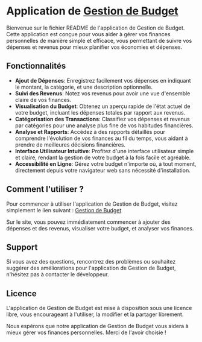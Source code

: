 # Application de [Gestion de Budget](https://budget-matthhe00.netlify.app)

Bienvenue sur le fichier README de l'application de Gestion de Budget. Cette application est conçue pour vous aider à gérer vos finances personnelles de manière simple et efficace, vous permettant de suivre vos dépenses et revenus pour mieux planifier vos économies et dépenses.

## Fonctionnalités

- **Ajout de Dépenses**: Enregistrez facilement vos dépenses en indiquant le montant, la catégorie, et une description optionnelle.
- **Suivi des Revenus**: Notez vos revenus pour avoir une vue d'ensemble claire de vos finances.
- **Visualisation du Budget**: Obtenez un aperçu rapide de l'état actuel de votre budget, incluant les dépenses totales par rapport aux revenus.
- **Catégorisation des Transactions**: Classifiez vos dépenses et revenus par catégories pour une analyse plus fine de vos habitudes financières.
- **Analyse et Rapports**: Accédez à des rapports détaillés pour comprendre l'évolution de vos finances au fil du temps, vous aidant à prendre de meilleures décisions financières.
- **Interface Utilisateur Intuitive**: Profitez d'une interface utilisateur simple et claire, rendant la gestion de votre budget à la fois facile et agréable.
- **Accessibilité en Ligne**: Gérez votre budget n'importe où, à tout moment, directement depuis votre navigateur web sans nécessité d'installation.

## Comment l'utiliser ?

Pour commencer à utiliser l'application de Gestion de Budget, visitez simplement le lien suivant : [Gestion de Budget](https://budget-matthhe00.netlify.app)

Sur le site, vous pouvez immédiatement commencer à ajouter des dépenses et des revenus, visualiser votre budget, et analyser vos finances.

## Support

Si vous avez des questions, rencontrez des problèmes ou souhaitez suggérer des améliorations pour l'application de Gestion de Budget, n'hésitez pas à contacter le développeur.

## Licence

L'application de Gestion de Budget est mise à disposition sous une licence libre, vous encourageant à l'utiliser, la modifier et la partager librement.

Nous espérons que notre application de Gestion de Budget vous aidera à mieux gérer vos finances personnelles. Merci de l'avoir choisie !